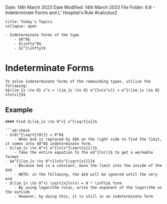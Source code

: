 Date: 14th March 2023
Date Modified: 14th March 2023
File Folder: 6.8 - Indeterminate Forms and L' Hospital's Rule
#calculus2 

```ad-abstract
title: Today's Topics
collapse: open

- Indeterminate forms of the type
	- $0^0$
	- $\infty^0$
	- $1^{\infty}$

```

# Indeterminate Forms

```ad-important
To solve indeterminate forms of the remainding types, utilize the following:
$$\lim_{x \to 0} x^x = \lim_{x \to 0} e^{ln(x^x)} = e^{\lim_{x \to 0} xln(x)}$$
```

## Example

```ad-question
#### Find $\lim_{x \to 0^+} x^{\sqrt{x}}$

```ad-check
- $(0)^{\sqrt{(0)}} = 0^0$
	- When $x$ is replaced by $0$ on the right side to find the limit, it comes into $0^0$ indeterminate form.
- $\lim_{x \to 0^+} e^{ln(x^{\sqrt{x}})}$
	- Take the entire equation to the e$^{ln()}$ to get a workable format
- $e^{\lim_{x \to 0^+}ln{x^{\sqrt{x}}}}$
	- Because $e$ is a constant, move the limit into the inside of the $e$
	- NOTE: in the following, the $e$ will be ignored until the very end
- $\lim_{x \to 0^+} \sqrt{x}ln(x) = 0 * \infty$ form
	- By using logarithm rules, write the exponent of the logarithm on the outside 
	- However, by doing this, it is still in an indeterminate form 
```







